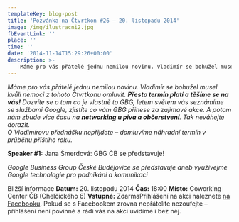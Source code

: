 ```yaml
---
templateKey: blog-post
title: 'Pozvánka na Čtvrtkon #26 – 20. listopadu 2014'
image: /img/ilustracni2.jpg
fbEventLink: ''
place: ''
time: ''
date: '2014-11-14T15:29:26+00:00'
description: >-
    Máme pro vás přátelé jednu nemilou novinu. Vladimír se bohužel musel kvůli nemoci z tohoto Čtvrtkonu omluvit. Přesto termín platí a těšíme se na vás! Dozvíte se o tom co je vlastně to...
---
```

_Máme pro vás přátelé jednu nemilou novinu. Vladimír se bohužel musel kvůli nemoci z tohoto Čtvrtkonu omluvit. **Přesto termín platí a těšíme se na vás!** Dozvíte se o tom co je vlastně to GBG, letem světem vás seznámíme se službami Google, zjistíte co vám GBG přinese za zajímavé akce. A potom nám zbude více času na **networking u piva a občerstvení**. Tak neváhejte dorazit.  
O Vladimírovu přednášku nepřijdete – domluvíme náhradní termín v průběhu příštího roku._

**Speaker #1:** Jana Šmerdová: GBG ČB se představuje!

_Google Business Group České Budějovice se představuje aneb využívejme Google technologie pro podnikání a komunikaci_

Bližší informace **Datum:** 20. listopadu 2014 **Čas:** 18:00 **Místo:** Coworking Center ČB (Chelčického 6) **Vstupné:** ZdarmaPřihlášení na akci naleznete [na Facebooku](https://www.facebook.com/events/774001326006006/). Pokud se s Facebookem zrovna nepřátelíte nezoufejte – přihlášení není povinné a rádi vás na akci uvidíme i bez něj. 